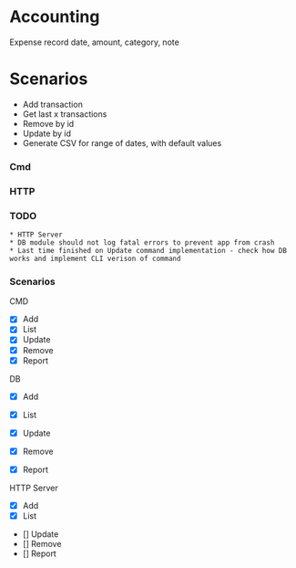 # Accounting

Expense record
date, amount, category, note

# Scenarios

* Add transaction
* Get last x transactions
* Remove by id
* Update by id
* Generate CSV for range of dates, with default values

### Cmd

### HTTP

### TODO
    * HTTP Server
    * DB module should not log fatal errors to prevent app from crash
    * Last time finished on Update command implementation - check how DB works and implement CLI verison of command
    

### Scenarios
CMD
* [x] Add 
* [x] List
* [x] Update
* [x] Remove
* [x] Report

DB
* [x] Add 
* [x] List
* [x] Update
* [x] Remove
* [x] Report


HTTP Server
* [x] Add 
* [x] List
* [] Update
* [] Remove
* [] Report
